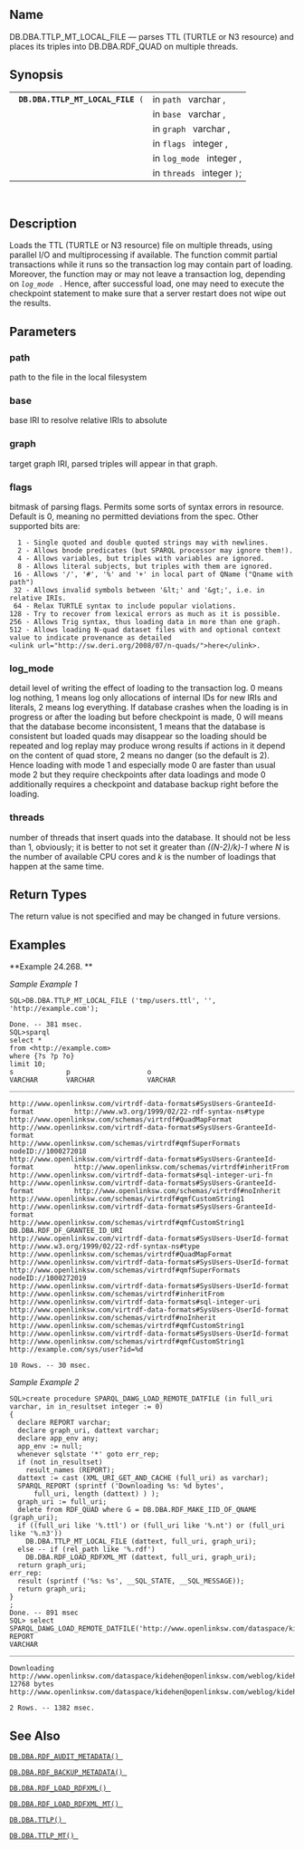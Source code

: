 <div id="fn_ttlp_mt_local_file" class="refentry">

<div class="titlepage">

</div>

<div class="refnamediv">

## Name

DB.DBA.TTLP_MT_LOCAL_FILE — parses TTL (TURTLE or N3 resource) and
places its triples into DB.DBA.RDF_QUAD on multiple threads.

</div>

<div class="refsynopsisdiv">

## Synopsis

<div id="fsyn_ttlp_mt_local_file" class="funcsynopsis">

|                                        |                            |
|----------------------------------------|----------------------------|
| ` `**`DB.DBA.TTLP_MT_LOCAL_FILE`**` (` | in `path ` varchar ,       |
|                                        | in `base ` varchar ,       |
|                                        | in `graph ` varchar ,      |
|                                        | in `flags ` integer ,      |
|                                        | in `log_mode ` integer ,   |
|                                        | in `threads ` integer `)`; |

<div class="funcprototype-spacer">

 

</div>

</div>

</div>

<div id="desc_ttlp_mt_local_file" class="refsect1">

## Description

Loads the TTL (TURTLE or N3 resource) file on multiple threads, using
parallel I/O and multiprocessing if available. The function commit
partial transactions while it runs so the transaction log may contain
part of loading. Moreover, the function may or may not leave a
transaction log, depending on *`log_mode `* . Hence, after successful
load, one may need to execute the checkpoint statement to make sure that
a server restart does not wipe out the results.

</div>

<div id="params_ttlp_mt_local_file" class="refsect1">

## Parameters

<div id="id101137" class="refsect2">

### path

path to the file in the local filesystem

</div>

<div id="id101140" class="refsect2">

### base

base IRI to resolve relative IRIs to absolute

</div>

<div id="id101143" class="refsect2">

### graph

target graph IRI, parsed triples will appear in that graph.

</div>

<div id="id101146" class="refsect2">

### flags

bitmask of parsing flags. Permits some sorts of syntax errors in
resource. Default is 0, meaning no permitted deviations from the spec.
Other supported bits are:

``` programlisting
  1 - Single quoted and double quoted strings may with newlines.
  2 - Allows bnode predicates (but SPARQL processor may ignore them!).
  4 - Allows variables, but triples with variables are ignored.
  8 - Allows literal subjects, but triples with them are ignored.
 16 - Allows '/', '#', '%' and '+' in local part of QName ("Qname with path")
 32 - Allows invalid symbols between '&lt;' and '&gt;', i.e. in relative IRIs.
 64 - Relax TURTLE syntax to include popular violations.
128 - Try to recover from lexical errors as much as it is possible.
256 - Allows Trig syntax, thus loading data in more than one graph.
512 - Allows loading N-quad dataset files with and optional context value to indicate provenance as detailed
<ulink url="http://sw.deri.org/2008/07/n-quads/">here</ulink>.
```

</div>

<div id="id101150" class="refsect2">

### log_mode

detail level of writing the effect of loading to the transaction log. 0
means log nothing, 1 means log only allocations of internal IDs for new
IRIs and literals, 2 means log everything. If database crashes when the
loading is in progress or after the loading but before checkpoint is
made, 0 will means that the database become inconsistent, 1 means that
the database is consistent but loaded quads may disappear so the loading
should be repeated and log replay may produce wrong results if actions
in it depend on the content of quad store, 2 means no danger (so the
default is 2). Hence loading with mode 1 and especially mode 0 are
faster than usual mode 2 but they require checkpoints after data
loadings and mode 0 additionally requires a checkpoint and database
backup right before the loading.

</div>

<div id="id101153" class="refsect2">

### threads

number of threads that insert quads into the database. It should not be
less than 1, obviously; it is better to not set it greater than
<span class="emphasis">*((N-2)/k)-1* </span> where
<span class="emphasis">*N* </span> is the number of available CPU cores
and <span class="emphasis">*k* </span> is the number of loadings that
happen at the same time.

</div>

</div>

<div id="ret_ttlp_mt_local_file" class="refsect1">

## Return Types

The return value is not specified and may be changed in future versions.

</div>

<div id="examples_ttlp_mt_local_file" class="refsect1">

## Examples

<div id="ex_ttlp_mt_local_file" class="example">

**Example 24.268. **

<div class="example-contents">

<span class="emphasis">*Sample Example 1* </span>

``` screen
SQL>DB.DBA.TTLP_MT_LOCAL_FILE ('tmp/users.ttl', '', 'http://example.com');

Done. -- 381 msec.
SQL>sparql
select *
from <http://example.com>
where {?s ?p ?o}
limit 10;
s             p                   o
VARCHAR       VARCHAR             VARCHAR
_______________________________________________________________________________

http://www.openlinksw.com/virtrdf-data-formats#SysUsers-GranteeId-format          http://www.w3.org/1999/02/22-rdf-syntax-ns#type            http://www.openlinksw.com/schemas/virtrdf#QuadMapFormat
http://www.openlinksw.com/virtrdf-data-formats#SysUsers-GranteeId-format          http://www.openlinksw.com/schemas/virtrdf#qmfSuperFormats  nodeID://1000272018
http://www.openlinksw.com/virtrdf-data-formats#SysUsers-GranteeId-format          http://www.openlinksw.com/schemas/virtrdf#inheritFrom      http://www.openlinksw.com/virtrdf-data-formats#sql-integer-uri-fn
http://www.openlinksw.com/virtrdf-data-formats#SysUsers-GranteeId-format          http://www.openlinksw.com/schemas/virtrdf#noInherit        http://www.openlinksw.com/schemas/virtrdf#qmfCustomString1
http://www.openlinksw.com/virtrdf-data-formats#SysUsers-GranteeId-format          http://www.openlinksw.com/schemas/virtrdf#qmfCustomString1 DB.DBA.RDF_DF_GRANTEE_ID_URI
http://www.openlinksw.com/virtrdf-data-formats#SysUsers-UserId-format             http://www.w3.org/1999/02/22-rdf-syntax-ns#type            http://www.openlinksw.com/schemas/virtrdf#QuadMapFormat
http://www.openlinksw.com/virtrdf-data-formats#SysUsers-UserId-format             http://www.openlinksw.com/schemas/virtrdf#qmfSuperFormats  nodeID://1000272019
http://www.openlinksw.com/virtrdf-data-formats#SysUsers-UserId-format             http://www.openlinksw.com/schemas/virtrdf#inheritFrom      http://www.openlinksw.com/virtrdf-data-formats#sql-integer-uri
http://www.openlinksw.com/virtrdf-data-formats#SysUsers-UserId-format             http://www.openlinksw.com/schemas/virtrdf#noInherit        http://www.openlinksw.com/schemas/virtrdf#qmfCustomString1
http://www.openlinksw.com/virtrdf-data-formats#SysUsers-UserId-format             http://www.openlinksw.com/schemas/virtrdf#qmfCustomString1 http://example.com/sys/user?id=%d

10 Rows. -- 30 msec.
```

<span class="emphasis">*Sample Example 2*</span>

``` screen
SQL>create procedure SPARQL_DAWG_LOAD_REMOTE_DATFILE (in full_uri varchar, in in_resultset integer := 0)
{
  declare REPORT varchar;
  declare graph_uri, dattext varchar;
  declare app_env any;
  app_env := null;
  whenever sqlstate '*' goto err_rep;
  if (not in_resultset)
    result_names (REPORT);
  dattext := cast (XML_URI_GET_AND_CACHE (full_uri) as varchar);
  SPARQL_REPORT (sprintf ('Downloading %s: %d bytes',
      full_uri, length (dattext) ) );
  graph_uri := full_uri;
  delete from RDF_QUAD where G = DB.DBA.RDF_MAKE_IID_OF_QNAME (graph_uri);
  if ((full_uri like '%.ttl') or (full_uri like '%.nt') or (full_uri like '%.n3'))
    DB.DBA.TTLP_MT_LOCAL_FILE (dattext, full_uri, graph_uri);
  else -- if (rel_path like '%.rdf')
    DB.DBA.RDF_LOAD_RDFXML_MT (dattext, full_uri, graph_uri);
  return graph_uri;
err_rep:
  result (sprintf ('%s: %s', __SQL_STATE, __SQL_MESSAGE));
  return graph_uri;
}
;
Done. -- 891 msec
SQL> select SPARQL_DAWG_LOAD_REMOTE_DATFILE('http://www.openlinksw.com/dataspace/kidehen@openlinksw.com/weblog/kidehen@openlinksw.com%27s%20BLOG%20%5B127%5D/sioc.ttl');
REPORT
VARCHAR
_______________________________________________________________________________

Downloading http://www.openlinksw.com/dataspace/kidehen@openlinksw.com/weblog/kidehen@openlinksw.com%27s%20BLOG%20%5B127%5D/sioc.ttl: 12768 bytes
http://www.openlinksw.com/dataspace/kidehen@openlinksw.com/weblog/kidehen@openlinksw.com%27s%20BLOG%20%5B127%5D/sioc.ttl

2 Rows. -- 1382 msec.
```

</div>

</div>

  

</div>

<div id="seealso_ttlp_mt_local_file" class="refsect1">

## See Also

<a href="fn_rdf_audit_metadata.html" class="link"
title="DB.DBA.RDF_AUDIT_METADATA"><code
class="function">DB.DBA.RDF_AUDIT_METADATA() </code></a>

<a href="fn_rdf_backup_metadata.html" class="link"
title="DB.DBA.RDF_BACKUP_METADATA"><code
class="function">DB.DBA.RDF_BACKUP_METADATA() </code></a>

<a href="fn_rdf_load_rdfxml.html" class="link"
title="DB.DBA.RDF_LOAD_RDFXML"><code
class="function">DB.DBA.RDF_LOAD_RDFXML() </code></a>

<a href="fn_rdf_load_rdfxml_mt.html" class="link"
title="DB.DBA.RDF_LOAD_RDFXML_MT"><code
class="function">DB.DBA.RDF_LOAD_RDFXML_MT() </code></a>

<a href="fn_ttlp.html" class="link" title="DB.DBA.TTLP"><code
class="function">DB.DBA.TTLP() </code></a>

<a href="fn_ttlp_mt.html" class="link" title="DB.DBA.TTLP_MT"><code
class="function">DB.DBA.TTLP_MT() </code></a>

</div>

</div>
